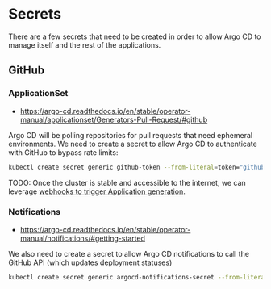 # Secrets

There are a few secrets that need to be created in order to allow Argo CD to manage itself and the rest of the applications.

## GitHub

### ApplicationSet

- <https://argo-cd.readthedocs.io/en/stable/operator-manual/applicationset/Generators-Pull-Request/#github>

Argo CD will be polling repositories for pull requests that need ephemeral environments. We need to create a secret to allow Argo CD to authenticate with GitHub to bypass rate limits:

```sh
kubectl create secret generic github-token --from-literal=token="github_pat_XXX" -n argocd
```

TODO: Once the cluster is stable and accessible to the internet, we can leverage [webhooks to trigger Application generation](https://argo-cd.readthedocs.io/en/stable/operator-manual/applicationset/Generators-Pull-Request/#webhook-configuration).

### Notifications

- <https://argo-cd.readthedocs.io/en/stable/operator-manual/notifications/#getting-started>

We also need to create a secret to allow Argo CD notifications to call the GitHub API (which updates deployment statuses)

```sh
kubectl create secret generic argocd-notifications-secret --from-literal=github-token="github_pat_XXX" -n argocd
```
